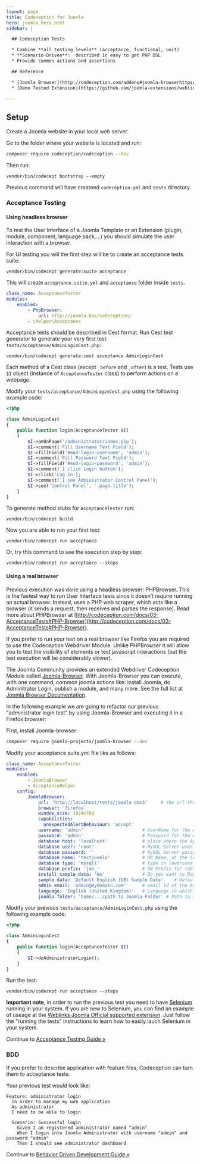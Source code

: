 ```yaml
---
layout: page
title: Codeception for Joomla
hero: joomla_hero.html
sidebar: |

  ## Codeception Tests

  * Combine **all testing levels** (acceptance, functional, unit)
  * **Scenario-Driven**:  described in easy to get PHP DSL
  * Provide common actions and assertions

  ## Reference

  * [Joomla Browser](http://codeception.com/addons#joomla-browserhttpsgithubcomjoomla-projectsjoomla-browser) 
  * [Demo Tested Extension](https://github.com/joomla-extensions/weblinks#tests)

---
```


## Setup
Create a Joomla website in your local web server.

Go to the folder where your website is located and run:

```bash
composer require codeception/codeception --dev
```

Then run:

```
vendor/bin/codecept bootstrap --empty
```

Previous command will have createed `codeception.yml` and `tests` directory.

### Acceptance Testing

#### Using headless browser

To test the User Interface of a Joomla Template or an Extension (plugin, module, component, language pack,...) you should simulate the user interaction with a browser.

For UI testing you will the first step will be to create an  acceptance tests suite:

```
vendor/bin/codecept generate:suite acceptance
```

This will create `acceptance.suite.yml` and `acceptance` folder inside `tests`. 

```yaml
class_name: AcceptanceTester
modules:
    enabled:
        - PhpBrowser:
            url: http://joomla.box/codeception/
        - \Helper\Acceptance          
```

Acceptance tests should be described in Cest format. Run Cest test generator to generate your very first test `tests/acceptance/AdminLoginCest.php`: 

```
vendor/bin/codecept generate:cest acceptance AdminLoginCest
```

Each method of a Cest class (except `_before` and `_after`) is a test. Tests use `$I` object (instance of `AcceptanceTester` class) to perform actions on a webpage. 

Modify your `tests/acceptance/AdminLoginCest.php` using the following example code:

```php
<?php

class AdminLoginCest
{
    public function login(AcceptanceTester $I)
    {
        $I->amOnPage('/administrator/index.php');
        $I->comment('Fill Username Text Field');
        $I->fillField('#mod-login-username', 'admin');
        $I->comment('Fill Password Text Field');
        $I->fillField('#mod-login-password', 'admin');
        $I->comment('I click Login button');
        $I->click('Log in');
        $I->comment('I see Administrator Control Panel');
        $I->see('Control Panel', '.page-title');
    }
}
```

To generate method stubs for `AcceptanceTester` run:

```
vendor/bin/codecept build
```

Now you are able to run your first test:


```
vendor/bin/codecept run acceptance
```

Or, try this command to see the execution step by step:

```
vendor/bin/codecept run acceptance --steps
```

#### Using a real browser

Previous execution was done using a headless browser: PHPBrowser.  This is the fastest way to run User Interface tests since it doesn’t require running an actual browser. Instead, uses a PHP web scraper, which acts like a browser (it sends a request, then receives and parses the response). Read more about PHPBrowser at [http://codeception.com/docs/03-AcceptanceTests#PHP-Browser](http://codeception.com/docs/03-AcceptanceTests#PHP-Browser).

If you prefer to run your test on a real browser like Firefox you are required to use the Codeception Webdriver Module. Unlike PHPBrowser it will allow you to test the visibility of elements or test javascript interactions (but the test execution will be considerably slower).

The Joomla Community provides an extended Webdriver Codeception Module called [Joomla-Browser](http://codeception.com/addons#Joomla-Browser). With Joomla-Browser you can execute, with one command, common joomla actions like: install Joomla, do Adminitrator Login, publish a module, and many more. See the full list at [Joomla Browser Documentation](https://github.com/joomla-projects/joomla-browser#joomla-browser-codeception-module).

In the following example we are going to refactor our previous "administrator login test" by using Joomla-Browser and executing it in a Firefox browser:

First, install Joomla-browser:

```bash
composer require joomla-projects/joomla-browser --dev
```

Modify your acceptance.suite.yml file like as follows:

```yaml
class_name: AcceptanceTester
modules:
    enabled:
        - JoomlaBrowser
        - AcceptanceHelper
    config:
        JoomlaBrowser:
            url: 'http://localhost/tests/joomla-cms3'     # the url that points to the joomla installation at /tests/system/joomla-cms
            browser: 'firefox'
            window_size: 1024x768
            capabilities:
              unexpectedAlertBehaviour: 'accept'
            username: 'admin'                      # UserName for the Administrator
            password: 'admin'                      # Password for the Administrator
            database host: 'localhost'             # place where the Application is Hosted #server Address
            database user: 'root'                  # MySQL Server user ID, usually root
            database password: ''                  # MySQL Server password, usually empty or root
            database name: 'testjoomla'            # DB Name, at the Server
            database type: 'mysqli'                # type in lowercase one of the options: MySQL\MySQLi\PDO
            database prefix: 'jos_'                # DB Prefix for tables
            install sample data: 'No'              # Do you want to Download the Sample Data Along with Joomla Installation, then keep it Yes
            sample data: 'Default English (GB) Sample Data'    # Default Sample Data
            admin email: 'admin@mydomain.com'      # email Id of the Admin
            language: 'English (United Kingdom)'   # Language in which you want the Application to be Installed
            joomla folder: 'home/.../path to Joomla Folder' # Path to Joomla installation where we execute the tests

```

Modify your previous `tests/acceptance/AdminLoginCest.php` using the following example code:

```php
<?php

class AdminLoginCest
{
    public function login(AcceptanceTester $I)
    {
        $I->doAdministratorLogin();
    }
}
```

Run the test:

```
vendor/bin/codecept run acceptance --steps
```

**Important note**, in order to run the previous test you need to have [Selenium](http://docs.seleniumhq.org/download/) running in your system. If you are new to Selenium, you can find an example of useage at the [Weblinks Joomla Official supported extension](https://github.com/joomla-extensions/weblinks#tests). Just follow the "running the tests" instructions to learn how to easily lauch Selenium in your system.

<div class="alert alert-warning">
  <span class="glyphicon glyphicon-info-sign" aria-hidden="true"></span>
  Continue to <a href="http://codeception.com/docs/03-AcceptanceTests">Acceptance Testing Guide &raquo;</a>
</div>



### BDD

If you prefer to describe application with feature files, Codeception can turn them to acceptance tests.

Your previous test would look like:

```gherkin
Feature: administrator login
  In order to manage my web application
  As administrator
  I need to be able to login

  Scenario: Successful login
    Given I am registered administrator named "admin"
    When I login into Joomla Administrator with username "admin" and password "admin"
    Then I should see administrator dashboard
```

<div class="alert alert-warning">
  <span class="glyphicon glyphicon-info-sign" aria-hidden="true"></span>
  Continue to <a href="http://codeception.com/docs/07-BDD">Behavior Driven Development Guide &raquo;</a>
</div>


